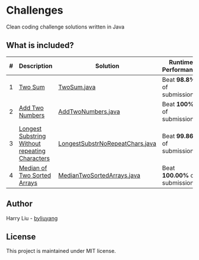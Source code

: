# Challenges
Clean coding challenge solutions written in Java

## What is included?
| #            | Description                                                                                                                    | Solution                                                                         | Runtime Performance             |
| ------------ | --------------------------------------                                                                                         | -----------------------------------------------------                            | ------------------------------- |
| 1            | [Two Sum](https://leetcode.com/problems/two-sum)                                                                               | [TwoSum.java](src/main/java/TwoSum.java)                                         | Beat **98.8%** of submissions   |
| 2            | [Add Two Numbers](https://leetcode.com/problems/add-two-numbers)                                                               | [AddTwoNumbers.java](src/main/java/AddTwoNumbers.java)                           | Beat **100%** of submissions    |
| 3            | [Longest Substring Without repeating Characters](https://leetcode.com/problems/longest-substring-without-repeating-characters) | [LongestSubstrNoRepeatChars.java](src/main/java/LongestSubstrNoRepeatChars.java) | Beat **99.86%** of submissions  |
| 4            | [Median of Two Sorted Arrays](https://leetcode.com/problems/median-of-two-sorted-arrays)                                       | [MedianTwoSortedArrays.java](src/main/java/MedianTwoSortedArrays.java)           | Beat **100.00%** of submissions |
   
## Author
Harry Liu - [byliuyang](https://github.com/byliuyang)

## License
This project is maintained under MIT license.